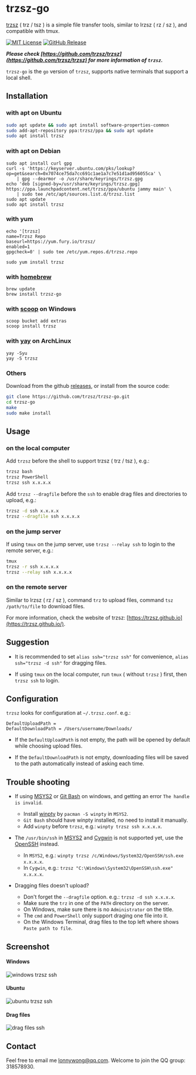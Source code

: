 # trzsz-go
[trzsz](https://github.com/trzsz/trzsz) ( trz / tsz ) is a simple file transfer tools, similar to lrzsz ( rz / sz ), and compatible with tmux.

[![MIT License](https://img.shields.io/badge/license-MIT-green.svg?style=flat)](https://choosealicense.com/licenses/mit/)
[![GitHub Release](https://img.shields.io/github/v/release/trzsz/trzsz-go)](https://github.com/trzsz/trzsz-go/releases)

***Please check [https://github.com/trzsz/trzsz](https://github.com/trzsz/trzsz) for more information of `trzsz`.***

`trzsz-go` is the `go` version of `trzsz`, supports native terminals that support a local shell.


## Installation

### with apt on Ubuntu

```sh
sudo apt update && sudo apt install software-properties-common
sudo add-apt-repository ppa:trzsz/ppa && sudo apt update
sudo apt install trzsz
```

### with apt on Debian
```
sudo apt install curl gpg
curl -s 'https://keyserver.ubuntu.com/pks/lookup?op=get&search=0x7074ce75da7cc691c1ae1a7c7e51d1ad956055ca' \
    | gpg --dearmor -o /usr/share/keyrings/trzsz.gpg
echo 'deb [signed-by=/usr/share/keyrings/trzsz.gpg] https://ppa.launchpadcontent.net/trzsz/ppa/ubuntu jammy main' \
    | sudo tee /etc/apt/sources.list.d/trzsz.list
sudo apt update
sudo apt install trzsz
```


### with yum

```
echo '[trzsz]
name=Trzsz Repo
baseurl=https://yum.fury.io/trzsz/
enabled=1
gpgcheck=0' | sudo tee /etc/yum.repos.d/trzsz.repo

sudo yum install trzsz
```


### with [homebrew](https://brew.sh/)

```
brew update
brew install trzsz-go
```


### with [scoop](https://scoop.sh/) on Windows

```
scoop bucket add extras
scoop install trzsz
```


### with [yay](https://github.com/Jguer/yay) on ArchLinux

```
yay -Syu
yay -S trzsz
```


### Others

Download from the github [releases](https://github.com/trzsz/trzsz-go/releases), or install from the source code:

```sh
git clone https://github.com/trzsz/trzsz-go.git
cd trzsz-go
make
sudo make install
```


## Usage

### on the local computer

Add `trzsz` before the shell to support trzsz ( trz / tsz ), e.g.:

```sh
trzsz bash
trzsz PowerShell
trzsz ssh x.x.x.x
```

Add `trzsz --dragfile` before the `ssh` to enable drag files and directories to upload, e.g.:

```sh
trzsz -d ssh x.x.x.x
trzsz --dragfile ssh x.x.x.x
```


### on the jump server

If using `tmux` on the jump server, use `trzsz --relay ssh` to login to the remote server, e.g.:

```sh
tmux
trzsz -r ssh x.x.x.x
trzsz --relay ssh x.x.x.x
```


### on the remote server

Similar to lrzsz ( rz / sz ), command `trz` to upload files, command `tsz /path/to/file` to download files.

For more information, check the website of trzsz: [https://trzsz.github.io](https://trzsz.github.io/).


## Suggestion

* It is recommended to set `alias ssh="trzsz ssh"` for convenience, `alias ssh="trzsz -d ssh"` for dragging files.

* If using `tmux` on the local computer, run `tmux` ( without `trzsz` ) first, then `trzsz ssh` to login.


## Configuration

`trzsz` looks for configuration at `~/.trzsz.conf`. e.g.:

```
DefaultUploadPath =
DefaultDownloadPath = /Users/username/Downloads/
```

* If the `DefaultUploadPath` is not empty, the path will be opened by default while choosing upload files.

* If the `DefaultDownloadPath` is not empty, downloading files will be saved to the path automatically instead of asking each time.


## Trouble shooting

* If using [MSYS2](https://www.msys2.org/) or [Git Bash](https://www.atlassian.com/git/tutorials/git-bash) on windows, and getting an error `The handle is invalid`.
  * Install [winpty](https://github.com/rprichard/winpty) by `pacman -S winpty` in `MSYS2`.
  * `Git Bash` should have winpty installed, no need to install it manually.
  * Add `winpty` before `trzsz`, e.g.: `winpty trzsz ssh x.x.x.x`.

* The `/usr/bin/ssh` in [MSYS2](https://www.msys2.org/) and [Cygwin](https://www.cygwin.com/) is not supported yet, use the [OpenSSH](https://docs.microsoft.com/en-us/windows-server/administration/openssh/openssh_install_firstuse) instead.
  * In `MSYS2`, e.g.: `winpty trzsz /c/Windows/System32/OpenSSH/ssh.exe x.x.x.x`.
  * In `Cygwin`, e.g.: `trzsz "C:\Windows\System32\OpenSSH\ssh.exe" x.x.x.x`.

* Dragging files doesn't upload?
  * Don't forget the `--dragfile` option. e.g.: `trzsz -d ssh x.x.x.x`.
  * Make sure the `trz` in one of the `PATH` directory on the server.
  * On Windows, make sure there is no `Administrator` on the title.
  * The `cmd` and `PowerShell` only support draging one file into it.
  * On the Windows Terminal, drag files to the top left where shows `Paste path to file`.


## Screenshot

#### Windows

  ![windows trzsz ssh](https://trzsz.github.io/images/cmd_trzsz.gif)


#### Ubuntu

  ![ubuntu trzsz ssh](https://trzsz.github.io/images/ubuntu_trzsz.gif)


#### Drag files

  ![drag files ssh](https://trzsz.github.io/images/drag_files.gif)


## Contact

Feel free to email me <lonnywong@qq.com>. Welcome to join the QQ group: 318578930.
